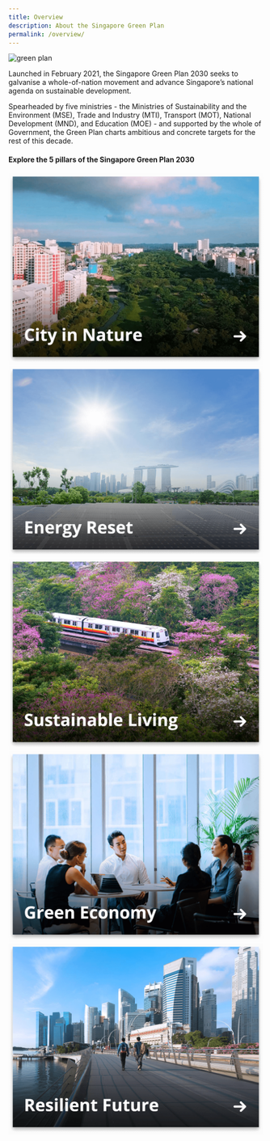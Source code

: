 ```yaml
---
title: Overview
description: About the Singapore Green Plan  
permalink: /overview/
---
```


<img src="https://d33wubrfki0l68.cloudfront.net/42da8cd22008325d114dd453c3b88d53aa1ba725/16996/images/framework/framework_overview.jpg" alt="green plan">

Launched in February 2021, the Singapore Green Plan 2030 seeks to galvanise a whole-of-nation movement and advance Singapore’s national agenda on sustainable development. 

Spearheaded by five ministries - the Ministries of Sustainability and the Environment (MSE), Trade and Industry (MTI), Transport (MOT), National Development (MND), and Education (MOE) - and supported by the whole of Government, the Green Plan charts ambitious and concrete targets for the rest of this decade.

#### Explore the 5 pillars of the Singapore Green Plan 2030

<div class="tile-container">
	<a class="tile-item" href="/key-focus-areas/city-in-nature">
		<img src="/images/framework/tile_cityinnature.png" alt="City in Nature"></a>
	<a class="tile-item" href="/key-focus-areas/energy-reset">
		<img src="/images/framework/tile_energyreset.png" alt="Energy Reset"></a>
</div>

<div class="tile-container">
	<a class="tile-item" href="/key-focus-areas/sustainable-living">
		<img src="/images/framework/tile_sustainableliving.png" alt="Sustainable Living"></a>
	<a class="tile-item" href="/key-focus-areas/green-economy">
		<img src="/images/framework/tile_greeneconomy.png" alt="Green Economy"></a>
</div>

<div class="tile-container">
	<a class="tile-item" href="/key-focus-areas/resilient-future">
		<img src="/images/framework/tile_resilientfuture.png" alt="Resilient Future"></a>
</div>
